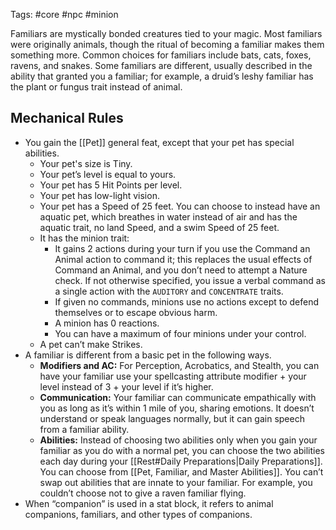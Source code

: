 Tags: #core #npc #minion

Familiars are mystically bonded creatures tied to your magic. Most familiars were originally animals, though the ritual of becoming a familiar makes them something more. Common choices for familiars include bats, cats, foxes, ravens, and snakes. Some familiars are different, usually described in the ability that granted you a familiar; for example, a druid’s leshy familiar has the plant or fungus trait instead of animal.

## Mechanical Rules

- You gain the [[Pet]] general feat, except that your pet has special abilities.  
	- Your pet's size is Tiny.
	- Your pet’s level is equal to yours.
	- Your pet has 5 Hit Points per level.
	- Your pet has low-light vision.
	- Your pet has a Speed of 25 feet. You can choose to instead have an aquatic pet, which breathes in water instead of air and has the aquatic trait, no land Speed, and a swim Speed of 25 feet.
	- It has the minion trait:
		- It gains 2 actions during your turn if you use the Command an Animal action to command it; this replaces the usual effects of Command an Animal, and you don’t need to attempt a Nature check. If not otherwise specified, you issue a verbal command as a single action with the `AUDITORY` and `CONCENTRATE` traits. 
		- If given no commands, minions use no actions except to defend themselves or to escape obvious harm.
		- A minion has 0 reactions.
		- You can have a maximum of four minions under your control.  
	- A pet can’t make Strikes.
- A familiar is different from a basic pet in the following ways.
	- **Modifiers and AC:** For Perception, Acrobatics, and Stealth, you can have your familiar use your spellcasting attribute modifier + your level instead of 3 + your level if it’s higher. 
	- **Communication:** Your familiar can communicate empathically with you as long as it’s within 1 mile of you, sharing emotions. It doesn’t understand or speak languages normally, but it can gain speech from a familiar ability. 
	- **Abilities:**  Instead of choosing two abilities only when you gain your familiar as you do with a normal pet, you can choose the two abilities each day during your [[Rest#Daily Preparations|Daily Preparations]]. You can choose from [[Pet, Familiar, and Master Abilities]]. You can’t swap out abilities that are innate to your familiar. For example, you couldn’t choose not to give a raven familiar flying.  
- When “companion” is used in a stat block, it refers to animal companions, familiars, and other types of companions.
  


